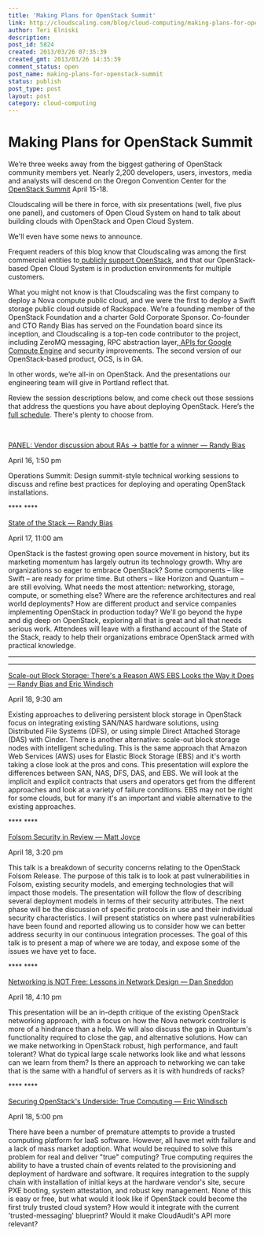 ```yaml
---
title: 'Making Plans for OpenStack Summit'
link: http://cloudscaling.com/blog/cloud-computing/making-plans-for-openstack-summit/
author: Teri Elniski
description: 
post_id: 5824
created: 2013/03/26 07:35:39
created_gmt: 2013/03/26 14:35:39
comment_status: open
post_name: making-plans-for-openstack-summit
status: publish
post_type: post
layout: post
category: cloud-computing
---
```


# Making Plans for OpenStack Summit

We’re three weeks away from the biggest gathering of OpenStack community members yet. Nearly 2,200 developers, users, investors, media and analysts will descend on the Oregon Convention Center for the [OpenStack Summit](http://www.openstack.org/summit/portland-2013/) April 15-18.

Cloudscaling will be there in force, with six presentations (well, five plus one panel), and customers of Open Cloud System on hand to talk about building clouds with OpenStack and Open Cloud System.

We'll even have some news to announce.

Frequent readers of this blog know that Cloudscaling was among the first commercial entities to[ publicly support OpenStack](http://www.cloudscaling.com/blog/cloud-computing/does-openstack-change-the-cloud-game/), and that our OpenStack-based Open Cloud System is in production environments for multiple customers.

What you might not know is that Cloudscaling was the first company to deploy a Nova compute public cloud, and we were the first to deploy a Swift storage public cloud outside of Rackspace. We’re a founding member of the OpenStack Foundation and a charter Gold Corporate Sponsor. Co-founder and CTO Randy Bias has served on the Foundation board since its inception, and Cloudscaling is a top-ten code contributor to the project, including ZeroMQ messaging, RPC abstraction layer,[ APIs for Google Compute Engine](http://www.cloudscaling.com/blog/press-releases/cloudscaling-bringing-google-compute-engine-apis-to-openstack-project/) and security improvements. The second version of our OpenStack-based product, OCS, is in GA.

In other words, we’re all-in on OpenStack. And the presentations our engineering team will give in Portland reflect that.

Review the session descriptions below, and come check out those sessions that address the questions you have about deploying OpenStack. Here’s the [full schedule](http://openstacksummitapril2013.sched.org/). There's plenty to choose from.

 

[PANEL: Vendor discussion about RAs -> battle for a winner — Randy Bias](http://openstacksummitapril2013.sched.org/event/f75b118404a89ede6f91efb2ff5a83a7#)

April 16, 1:50 pm

Operations Summit: Design summit-style technical working sessions to discuss and refine best practices for deploying and operating OpenStack installations.

**** ****

[State of the Stack — Randy Bias](http://openstacksummitapril2013.sched.org/event/bda9ee96cffc139b2fc0822f93306448#.UU8vJltAS98)

April 17, 11:00 am

OpenStack is the fastest growing open source movement in history, but its marketing momentum has largely outrun its technology growth. Why are organizations so eager to embrace OpenStack? Some components – like Swift – are ready for prime time. But others – like Horizon and Quantum – are still evolving. What needs the most attention: networking, storage, compute, or something else? Where are the reference architectures and real world deployments? How are different product and service companies implementing OpenStack in production today? We'll go beyond the hype and dig deep on OpenStack, exploring all that is great and all that needs serious work. Attendees will leave with a firsthand account of the State of the Stack, ready to help their organizations embrace OpenStack armed with practical knowledge.

****  
  
****

[Scale-out Block Storage: There's a Reason AWS EBS Looks the Way it Does — Randy Bias and Eric Windisch ](http://openstacksummitapril2013.sched.org/event/fb6544921a45bdf27042724a60e90d49#)

April 18, 9:30 am

Existing approaches to delivering persistent block storage in OpenStack focus on integrating existing SAN/NAS hardware solutions, using Distributed File Systems (DFS), or using simple Direct Attached Storage (DAS) with Cinder. There is another alternative: scale-out block storage nodes with intelligent scheduling. This is the same approach that Amazon Web Services (AWS) uses for Elastic Block Storage (EBS) and it's worth taking a close look at the pros and cons. This presentation will explore the differences between SAN, NAS, DFS, DAS, and EBS. We will look at the implicit and explicit contracts that users and operators get from the different approaches and look at a variety of failure conditions. EBS may not be right for some clouds, but for many it's an important and viable alternative to the existing approaches.

**** ****

[Folsom Security in Review — Matt Joyce](http://openstacksummitapril2013.sched.org/event/14020a2119c1e055140ad6cbbf2c65cd#)

April 18, 3:20 pm

This talk is a breakdown of security concerns relating to the OpenStack Folsom Release. The purpose of this talk is to look at past vulnerabilities in Folsom, existing security models, and emerging technologies that will impact those models. The presentation will follow the flow of describing several deployment models in terms of their security attributes. The next phase will be the discussion of specific protocols in use and their individual security characteristics. I will present statistics on where past vulnerabilities have been found and reported allowing us to consider how we can better address security in our continuous integration processes. The goal of this talk is to present a map of where we are today, and expose some of the issues we have yet to face.

**** ****

[Networking is NOT Free: Lessons in Network Design — Dan Sneddon](http://openstacksummitapril2013.sched.org/event/98f2d8ca88bbc23cc26be28c7502b0b5#)

April 18, 4:10 pm

This presentation will be an in-depth critique of the existing OpenStack networking approach, with a focus on how the Nova network controller is more of a hindrance than a help. We will also discuss the gap in Quantum's functionality required to close the gap, and alternative solutions. How can we make networking in OpenStack robust, high performance, and fault tolerant? What do typical large scale networks look like and what lessons can we learn from them? Is there an approach to networking we can take that is the same with a handful of servers as it is with hundreds of racks?

**** ****

[Securing OpenStack's Underside: True Computing — Eric Windisch](http://openstacksummitapril2013.sched.org/event/9cc051b1d6bf6eaeea856bbda1460f9f#)

April 18, 5:00 pm

There have been a number of premature attempts to provide a trusted computing platform for IaaS software. However, all have met with failure and a lack of mass market adoption. What would be required to solve this problem for real and deliver "true" computing? True computing requires the ability to have a trusted chain of events related to the provisioning and deployment of hardware and software. It requires integration to the supply chain with installation of initial keys at the hardware vendor's site, secure PXE booting, system attestation, and robust key management. None of this is easy or free, but what would it look like if OpenStack could become the first truly trusted cloud system? How would it integrate with the current 'trusted-messaging' blueprint? Would it make CloudAudit's API more relevant?